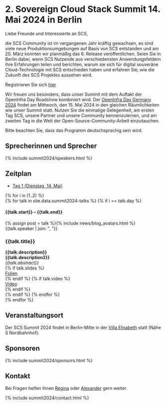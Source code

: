 # 2. Sovereign Cloud Stack Summit 14. Mai 2024 in Berlin


Liebe Freunde und Interessierte an SCS,

die SCS Community ist im vergangenen Jahr kräftig gewachsen, es sind viele neue Produktionsumgebungen auf Basis von SCS entstanden und am 20. März konnten wir planmäßig das 6. Release veröffentlichen.
Seien Sie in Berlin dabei, wenn SCS Nutzende aus verschiedensten Anwendungsfeldern ihre Erfahrungen teilen und berichten, warum sie sich für digital souveräne Cloud-Technologie mit SCS entschieden haben und erfahren Sie, wie die Zukunft des SCS Projektes aussehen wird.

Registrieren Sie sich [hier](https://events.scs.community/scs-summit-2024/)

Wir freuen uns besonders, dass unser Summit mit dem Auftakt der OpenInfra Day Roadshow kombiniert wird. Der [OpenInfra Day Germany 2024](https://oideurope2024.openinfra.dev/#registration=1) findet am Mittwoch, den 15. Mai 2024 in den gleichen Räumlichkeiten wie unser Summit statt. Nutzen Sie die einmalige Gelegenheit, am ersten Tag SCS, unsere Partner und unsere Community kennenzulernen, und am zweiten Tag in die Welt der Open-Source-Community-Arbeit einzutauchen.

Bitte beachten Sie, dass das Programm deutschsprachig sein wird.

## Sprecherinnen und Sprecher

{% include summit2024/speakers.html %}

## Zeitplan

<div class="container my-4">
    <!-- Nav tabs -->
    <ul class="schedule-nav nav nav-pills nav-justified" id="schedule-tab" role="tablist">
        <li class="nav-item me-2">
            <a class="nav-link active" id="tab-day-1" data-bs-toggle="tab" href="#day-1" role="tab"
                aria-controls="day-1" aria-selected="true">
                <span class="heading">Tag 1</span>
                <span class="meta d-none d-lg-block">(Dienstag, 14. Mai)</span>
            </a>
        </li>
    </ul>
    <!-- Tab panes -->
    <div class="schedule-tab-content tab-content mt-5">
        {% for i in (1..2) %}
        <div class="tab-pane fade {% if i == 1 %}show active{% endif %}" id="day-{{i}}" role="tabpanel"
            aria-labelledby="day-{{i}}">
            {% for talk in site.data.summit2024-talks %}
            {% if i == talk.day %}
            <div class="item item-talk">
                <div class="meta">
                    <h4 class="time">{{talk.start}} – {{talk.end}}</h4>
                    <div class="profile mt-3">
                        <div class="d-flex justify-content-center">{% assign post = talk %}{% include news/blog_avatars.html %}</div>
                        <div class="name mt-2">
                        {{talk.speaker | join: ", "}}
                        </div>
                    </div>
                    <!--//profile-->
                </div>
                <!--//meta-->
                <div class="content">
                    <h3 class="title mb-2">{{talk.title}}<a data-tab-destination="day-{{i}}"
                            href="#session-{{ forloop.index }}" class="link-unstyled"><i
                                class="fa fa-link ms-2 text-muted" aria-hidden="true" style="font-size: .7em;"></i></a>
                    </h3>
                    <div class="desc pb-2"><b>{{talk.description}}</b></div>
                    <div class="desc pb-2"><b>{{talk.description2}}</b></div>
                    <div class="desc pb-2"><i>{{talk.abstract}}</i></div>
                    {% if talk.slides %}
			<div class="desc pb-2"><a href="{{talk.slides}}">Folien</a></div>
		    {% endif %}
                    {% if talk.video %}
			<div class="desc pb-2"><a href="{{talk.video}}">Video</a></div>
		    {% endif %}
                </div>
                <!--//content-->
            </div>
            {% endif %}
            {% endfor %}
        </div>
        {% endfor %}
    </div>
</div>


## Veranstaltungsort

Der SCS Summit 2024 findet in Berlin-Mitte in der [Villa Elisabeth](https://www.elisabeth.berlin/de/kulturorte/villa-elisabeth) statt (Nähe S Nordbahnhof).

## Sponsoren

{% include summit2024/sponsors.html %}

## Kontakt

Bei Fragen helfen Ihnen [Regina](https://scs.community/metz) oder [Alexander](https://scs.community/diab) gern weiter.

{% include summit2024/contact.html %}
